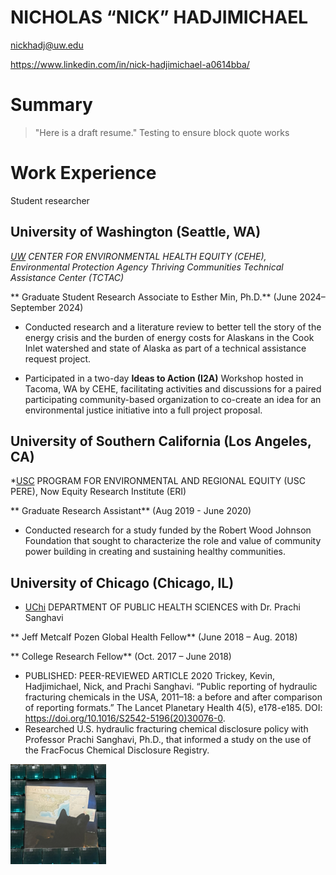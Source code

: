 # NICHOLAS “NICK” HADJIMICHAEL

nickhadj@uw.edu

https://www.linkedin.com/in/nick-hadjimichael-a0614bba/

# Summary
> "Here is a draft resume." Testing to ensure block quote works

# Work Experience
Student researcher

## University of Washington (Seattle, WA)

*[UW][] CENTER FOR ENVIRONMENTAL HEALTH EQUITY (CEHE), Environmental Protection Agency Thriving Communities Technical Assistance Center (TCTAC)*

** Graduate Student Research Associate to Esther Min, Ph.D.** (June 2024–September 2024)

- Conducted research and a literature review to better tell the story of the energy crisis and the burden of energy costs for Alaskans in the Cook Inlet watershed and state of Alaska as part of a technical assistance request project.

- Participated in a two-day **Ideas to Action (I2A)** Workshop hosted in Tacoma, WA by CEHE, facilitating activities and discussions for a paired participating community-based organization to co-create an idea for an environmental justice initiative into a full project proposal.

## University of Southern California (Los Angeles, CA)
*[USC][] PROGRAM FOR ENVIRONMENTAL AND REGIONAL EQUITY (USC PERE), Now Equity Research Institute (ERI)

** Graduate Research Assistant** (Aug 2019 - June 2020)

- Conducted research for a study funded by the Robert Wood Johnson Foundation that sought to characterize the role and value of community power building in creating and sustaining healthy communities.

## University of Chicago (Chicago, IL)
* [UChi][] DEPARTMENT OF PUBLIC HEALTH SCIENCES with Dr. Prachi Sanghavi

** Jeff Metcalf Pozen Global Health Fellow** (June 2018 – Aug. 2018)

** College Research Fellow** (Oct. 2017 – June 2018)

- PUBLISHED: PEER-REVIEWED ARTICLE
2020 	Trickey, Kevin, Hadjimichael, Nick, and Prachi Sanghavi. “Public reporting of hydraulic fracturing chemicals in the USA, 2011–18: a before and after comparison of reporting formats.”  The Lancet Planetary Health 4(5), e178-e185. DOI: https://doi.org/10.1016/S2542-5196(20)30076-0.
- Researched U.S. hydraulic fracturing chemical disclosure policy with Professor Prachi Sanghavi, Ph.D., that informed a study on the use of the FracFocus Chemical Disclosure Registry.


[UW]: https://www.washington.edu/
[USC]: https://www.usc.edu/
[UChi]: https://www.uchicago.edu/en

![Co-pilot Nyx](image.png)